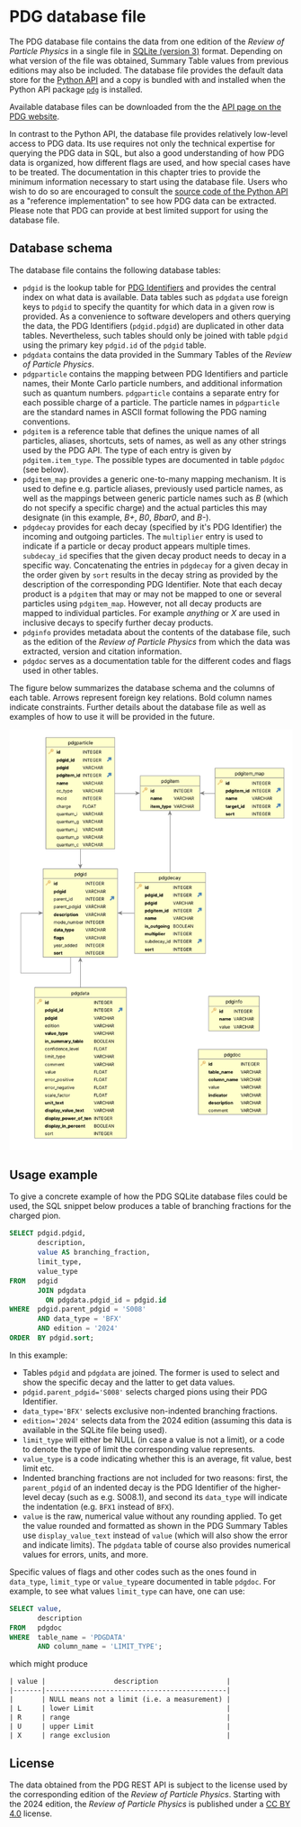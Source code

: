 # PDG database file

The PDG database file contains the data from one edition of the *Review of Particle Physics*
in a single file in [SQLite (version 3)](https://sqlite.org/index.html) format.
Depending on what version of the file was obtained, Summary Table values from previous
editions may also be included.
The database file provides the default data store for the [Python API](pythonapi.md) and a copy is bundled
with and installed when the Python API package [`pdg`](https://pypi.org/project/pdg/) is installed.

Available database files can be downloaded from the
the [API page on the PDG website](https://pdg.lbl.gov/api).

In contrast to the Python API, the database file provides relatively low-level access to PDG data.
Its use requires not only the technical expertise for querying the PDG data in SQL, but also a good understanding
of how PDG data is organized, how different flags are used, and how special cases have to be treated.
The documentation in this chapter tries to provide the minimum information necessary to start using the database
file. Users who wish to do so are encouraged to consult the
[source code of the Python API](https://github.com/particledatagroup/api) 
as a "reference implementation" to see how PDG data can be extracted.
Please note that PDG can provide at best limited support for using the database file.

## Database schema

The database file contains the following database tables:

* `pdgid` is the lookup table for [PDG Identifiers](pdgidentifiers.md) and provides the central index
  on what data is available. Data tables such as `pdgdata` use foreign keys to `pdgid` to specify
  the quantity for which data in a given row is provided. As a convenience to software developers
  and others querying the data, the PDG Identifiers (`pdgid.pdgid`) are duplicated in other data tables.
  Nevertheless, such tables should only be joined with table `pdgid` using the primary key `pdgid.id` of the `pdgid` table.
* `pdgdata` contains the data provided in the Summary Tables of the *Review of Particle Physics*.
* `pdgparticle` contains the mapping between PDG Identifiers and particle names, their Monte Carlo
  particle numbers, and additional information such as quantum numbers. `pdgparticle` contains a separate
  entry for each possible charge of a particle. The particle names in `pdgparticle` are the standard names
  in ASCII format following the PDG naming conventions. 
* `pdgitem` is a reference table that defines the unique names of all particles, aliases, shortcuts,
  sets of names, as well as any other strings used by the PDG API.
  The type of each entry is given by `pdgitem.item_type`.
  The possible types are documented in table `pdgdoc` (see below).
* `pdgitem_map` provides a generic one-to-many mapping mechanism. It is used to define e.g. particle
  aliases, previously used particle names, as well as the mappings between generic particle
  names such as _B_ (which do not specify a specific charge) and the actual particles this may designate
  (in this example, _B+_, _B0_, _Bbar0_, and _B-_).
* `pdgdecay` provides for each decay (specified by it's PDG Identifier) the incoming and outgoing particles. The `multiplier` entry is
  used to indicate if a particle or decay product appears multiple times. `subdecay_id` specifies that
  the given decay product needs to decay in a specific way. Concatenating the entries in `pdgdecay` for
  a given decay in the order given by `sort` results in the decay string as provided by the description
  of the corresponding PDG Identifier.
  Note that each decay product is a `pdgitem` that may or may not be mapped to one or several
  particles using `pdgitem_map`. However, not all decay products are mapped to individual particles.
  For example _anything_ or _X_ are used in inclusive decays to specify further decay products.
* `pdginfo` provides metadata about the contents of the database file, such as the edition of the
  _Review of Particle Physics_ from which the data was extracted, version and citation information.
* `pdgdoc` serves as a documentation table for the different codes and flags used in other tables.

The figure below summarizes the database schema and the columns of each table.
Arrows represent foreign key relations. Bold column names indicate constraints.
Further details about the database file as well as examples of how to use it will be provided in the future.

![Schema of the SQLite database file](schema-v0.2.png "Schema of the SQLite database file")

## Usage example

To give a concrete example of how the PDG SQLite database files could be used, the SQL snippet below produces a table of
branching fractions for the charged pion.

```sql
SELECT pdgid.pdgid,
       description,
       value AS branching_fraction,
       limit_type,
       value_type
FROM   pdgid
       JOIN pdgdata
         ON pdgdata.pdgid_id = pdgid.id
WHERE  pdgid.parent_pdgid = 'S008'
       AND data_type = 'BFX'
       AND edition = '2024'
ORDER  BY pdgid.sort;
```
In this example:
- Tables `pdgid` and `pdgdata` are joined. The former is used to select and show the specific decay and the latter to get data values.
- `pdgid.parent_pdgid='S008'` selects charged pions using their PDG Identifier.
- `data_type='BFX'` selects exclusive non-indented branching fractions.
- `edition='2024'` selects data from the 2024 edition (assuming this data is available in the SQLite file being used).
- `limit_type` will either be NULL (in case a value is not a limit), or a code to denote the type of limit the corresponding value represents.
- `value_type` is a code indicating whether this is an average, fit value, best limit etc.
- Indented branching fractions are not included for two reasons: first, the `parent_pdgid` of an indented decay is the PDG
  Identifier of the higher-level decay (such as e.g. S008.1), and second its `data_type` will indicate the indentation (e.g. `BFX1` instead of `BFX`).
- `value` is the raw, numerical value without any rounding applied. To get the
  value rounded and formatted as shown in the PDG Summary Tables use `display_value_text` instead of `value`
  (which will also show the error and indicate limits). The `pdgdata` table of course also provides numerical values
  for errors, units, and more.

Specific values of flags and other codes such as the ones found in `data_type`, `limit_type` or `value_type`are documented in table `pdgdoc`.
For example, to see what values `limit_type` can have, one can use:
```sql
SELECT value,
       description
FROM   pdgdoc
WHERE  table_name = 'PDGDATA'
       AND column_name = 'LIMIT_TYPE';  
```
which might produce
```
| value |                 description                 |
|-------|---------------------------------------------|
|       | NULL means not a limit (i.e. a measurement) |
| L     | lower Limit                                 |
| R     | range                                       |
| U     | upper Limit                                 |
| X     | range exclusion                             |
```

## License

The data obtained from the PDG REST API is subject to the license used by the corresponding edition
of the _Review of Particle Physics_. 
Starting with the 2024 edition, the _Review of Particle Physics_ is published under a
[CC BY 4.0](https://creativecommons.org/licenses/by/4.0/) license.

